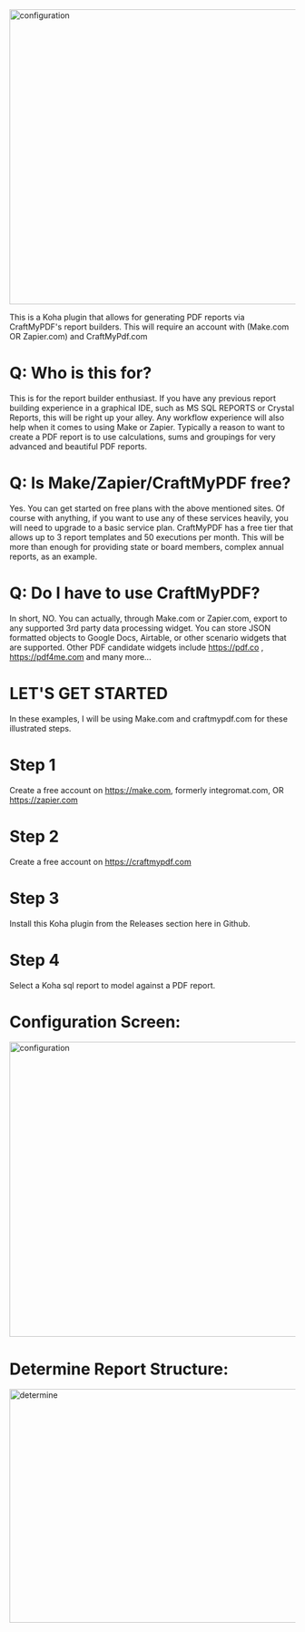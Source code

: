 <img width="1630" height="520" alt="configuration" src="https://lightwavelibrary.com/images/logo.svg" />

This is a Koha plugin that allows for generating PDF reports via CraftMyPDF's report builders. This will require an account with (Make.com OR Zapier.com) and CraftMyPdf.com

# Q: Who is this for?
This is for the report builder enthusiast.  If you have any previous report building experience in a graphical IDE, such as MS SQL REPORTS or Crystal Reports, this will be right up your alley.  Any workflow experience will also help when it comes to using Make or Zapier. Typically a reason to want to create a PDF report is to use calculations, sums and groupings for very advanced and beautiful PDF reports.

# Q: Is Make/Zapier/CraftMyPDF free?
Yes.  You can get started on free plans with the above mentioned sites. Of course with anything, if you want to use any of these services heavily, you will need to upgrade to a basic service plan.  CraftMyPDF has a free tier that allows up to 3 report templates and 50 executions per month.  This will be more than enough for providing state or board members, complex annual reports, as an example.

# Q: Do I have to use CraftMyPDF?
In short, NO.  You can actually, through Make.com or Zapier.com, export to any supported 3rd party data processing widget. You can store JSON formatted objects to Google Docs, Airtable, or other scenario widgets that are supported. Other PDF candidate widgets include https://pdf.co , https://pdf4me.com and many more...

# LET'S GET STARTED
In these examples, I will be using Make.com and craftmypdf.com for these illustrated steps.

# Step 1 
Create a free account on https://make.com, formerly integromat.com, OR https://zapier.com
# Step 2 
Create a free account on https://craftmypdf.com
# Step 3 
Install this Koha plugin from the Releases section here in Github.
# Step 4 
Select a Koha sql report to model against a PDF report.

# Configuration Screen:
<img width="1630" height="520" alt="configuration" src="https://github.com/user-attachments/assets/36d82657-bd2c-4017-8965-e28f18544cdc" />

# Determine Report Structure:
<img width="897" height="412" alt="determine" src="https://github.com/user-attachments/assets/52560d9d-8ee6-4e06-ab37-9122235c3534" />



